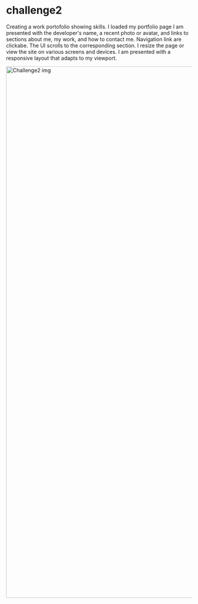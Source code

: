 # challenge2
Creating a work portofolio showing skills.
 I loaded my portfolio page
 I am presented with the developer's name, a recent photo or avatar, and links to sections about me, my work, and how to contact me.
Navigation link are clickabe.
The UI scrolls to the corresponding section.
 I resize the page or view the site on various screens and devices.
 I am presented with a responsive layout that adapts to my viewport.

<img width="1439" alt="Challenge2 img" src="https://user-images.githubusercontent.com/118768377/210157708-41c14b37-bc24-4737-a338-bac9e9c09244.png">
